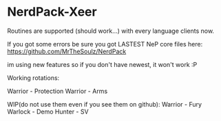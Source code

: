 # NerdPack-Xeer

Routines are supported (should work...) with every language clients now.

If you got some errors be sure you got LASTEST NeP core files here: 
https://github.com/MrTheSoulz/NerdPack

im using new features so if you don't have newest, it won't work :P



Working rotations:

Warrior - Protection
Warrior - Arms

WIP(do not use them even if you see them on github):
Warrior - Fury
Warlock - Demo
Hunter - SV
